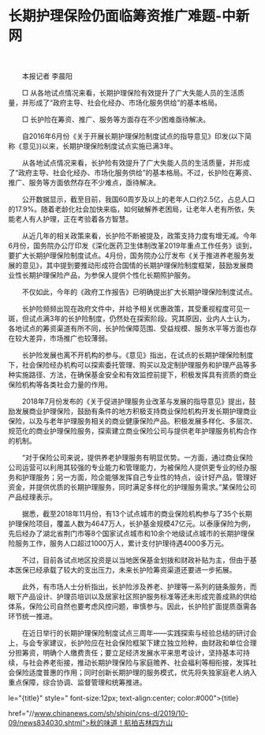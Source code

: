 # 长期护理保险仍面临筹资推广难题-中新网

　　

　　本报记者 李晨阳

　　□ 从各地试点情况来看，长期护理保险有效提升了广大失能人员的生活质量，并形成了“政府主导、社会化经办、市场化服务供给”的基本格局。

　　□ 长护险在筹资、推广、服务等方面存在不少困难亟待解决。

　　自2016年6月份《关于开展长期护理保险制度试点的指导意见》印发(以下简称《意见》)以来，长期护理保险制度试点实施已满3年。

　　从各地试点情况来看，长护险有效提升了广大失能人员的生活质量，并形成了“政府主导、社会化经办、市场化服务供给”的基本格局。不过，长护险在筹资、推广、服务等方面依然存在不少难点，亟待解决。

　　公开数据显示，截至目前，我国60周岁及以上的老年人口约2.5亿，占总人口的17.9%。随着老龄化社会加快来临，如何破解养老困局，让老年人老有所依，失能老人有人护理，正在考验着各方智慧。

　　从近几年的相关政策来看，长护险不断被提及，政策支持力度有增无减。今年6月份，国务院办公厅印发《深化医药卫生体制改革2019年重点工作任务》谈到，要扩大长期护理保险制度试点。4月份，国务院办公厅发布《关于推进养老服务发展的意见》，其中提到要推动形成符合国情的长期护理保险制度框架，鼓励发展商业性长期护理保险产品，为参保人提供个性化长期照护服务。

　　不仅如此，今年的《政府工作报告》已明确提出扩大长期护理保险制度试点。

　　长护险频频出现在政府文件中，并给予相关优惠政策，其受重视程度可见一斑，但试点满3年的长护险制度，仍然处在探索阶段。究其原因，业内人士认为，各地试点的筹资渠道有所不同，长护险保障范围、受益规模、服务水平等方面也存在较大差异，市场推广也较薄弱。

　　长护险发展也离不开机构的参与。《意见》指出，在试点的长期护理保险制度下，社会保险经办机构可以探索委托管理、购买以及定制护理服务和护理产品等多种实施路径、方法，在确保基金安全和有效监控前提下，积极发挥具有资质的商业保险机构等各类社会力量的作用。

　　2018年7月份发布的《关于促进护理服务业改革与发展的指导意见》提出，鼓励发展商业护理保险，鼓励有条件的地方积极支持商业保险机构开发长期护理商业保险，以及与老年护理服务相关的商业健康保险产品。积极发展多样化、多层次、规范化的商业护理保险服务，探索建立商业保险公司与提供老年护理服务机构合作的机制。

　　“对于保险公司来说，提供养老护理服务有明显优势。一方面，通过商业保险公司运营可以利用其较强的专业能力和管理能力，为被保险人提供更专业的经办服务和护理服务；另一方面，险企能够发挥自己专业性的特点，设计好产品，管理好资金，并提供优质的长期护理服务，同时满足多样化的护理服务需求。”某保险公司产品经理表示。

　　据悉，截至2018年11月份，有13个试点城市的商业保险机构参与了35个长期护理保险项目，覆盖人数为4647万人，长护基金规模47亿元。以泰康保险为例，先后经办了湖北省荆门市等8个国家试点城市和10余个地级试点城市的长期护理保险服务工作，服务人口超过1000万人，累计支付护理待遇4000多万元。

　　不过，目前各试点地区投资是以当地医保基金划拨和财政补贴为主，但由于基本医保已经承载了较大的支出压力，未来长护险筹资渠道还要进一步拓展。

　　此外，有市场人士分析指出，长护险涉及养老、护理等一系列的链条服务，而眼下产品设计、护理员培训以及居家社区照护服务标准等还未形成完善成熟的供给体系，保险公司自然也要考虑风控问题，审慎参与。因此，长护险扩面提质亟需各环节统一推进。

　　在近日举行的长期护理保险制度试点三周年——实践探索与经验总结的研讨会上，与会专家建议，长护险应在社会保险框架下建立独立险种，由财政和单位合理分担筹资，明确个人缴费责任；要立足经济发展水平来思考设计，坚持基本可持续，与社会养老衔接，推动长期护理保险与家庭赡养、社会福利等相衔接，发挥社会保险适度普惠的作用；同时创新长期护理的服务模式，优先将失独家庭老人纳入重点保障，综合协调、监督管理和统筹推进。

le="{title}" style=" font-size:12px; text-align:center; color:#000">{title}

href="//www.chinanews.com/sh/shipin/cns-d/2019/10-09/news834030.shtml">秋的味道！航拍吉林四方山
